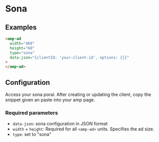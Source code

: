 # Sona

## Examples

```html
<amp-ad
  width="468"
  height="60"
  type="sona"
  data-json="{clientId: 'your-client-id', options: {}}"
>
</amp-ad>
```

## Configuration

Access your sona poral. After creating or updating the client, copy the snippet given an paste into your amp page.

### Required parameters

-   `data-json`: sona configuration in JSON format
-   `width` + `height`: Required for all `<amp-ad>` units. Specifies the ad size.
-   `type`: set to "sona"
